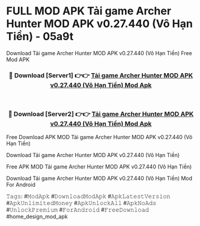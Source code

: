 # FULL MOD APK Tải game Archer Hunter MOD APK v0.27.440 (Vô Hạn Tiền) - 05a9t
Download Tải game Archer Hunter MOD APK v0.27.440 (Vô Hạn Tiền) Free Mod APK

<div align="center">
<h3>🔴 Download [Server1] 👉👉 <a href="https://apk-comot.site?title=Tải_game_Archer_Hunter_MOD_APK_v0.27.440_(Vô_Hạn_Tiền)">Tải game Archer Hunter MOD APK v0.27.440 (Vô Hạn Tiền) Mod Apk</a></h3><br>

<h3>🔴 Download [Server2] 👉👉 <a href="https://apk-comot.site?title=Tải_game_Archer_Hunter_MOD_APK_v0.27.440_(Vô_Hạn_Tiền)">Tải game Archer Hunter MOD APK v0.27.440 (Vô Hạn Tiền) Mod Apk</a></h3>
</div>


Free Download APK MOD Tải game Archer Hunter MOD APK v0.27.440 (Vô Hạn Tiền)

Download Tải game Archer Hunter MOD APK v0.27.440 (Vô Hạn Tiền) 

Free APK MOD Tải game Archer Hunter MOD APK v0.27.440 (Vô Hạn Tiền) 

Download Tải game Archer Hunter MOD APK v0.27.440 (Vô Hạn Tiền) Mod For Android

𝚃𝚊𝚐𝚜: #𝙼𝚘𝚍𝙰𝚙𝚔 #𝙳𝚘𝚠𝚗𝚕𝚘𝚊𝚍𝙼𝚘𝚍𝙰𝚙𝚔 #𝙰𝚙𝚔𝙻𝚊𝚝𝚎𝚜𝚝𝚅𝚎𝚛𝚜𝚒𝚘𝚗 #𝙰𝚙𝚔𝚄𝚗𝚕𝚒𝚖𝚒𝚝𝚎𝚍𝙼𝚘𝚗𝚎𝚢 #𝙰𝚙𝚔𝚄𝚗𝚕𝚘𝚌𝚔𝙰𝚕𝚕 #𝙰𝚙𝚔𝙽𝚘𝙰𝚍𝚜 #𝚄𝚗𝚕𝚘𝚌𝚔𝙿𝚛𝚎𝚖𝚒𝚞𝚖 #𝙵𝚘𝚛𝙰𝚗𝚍𝚛𝚘𝚒𝚍 #𝙵𝚛𝚎𝚎𝙳𝚘𝚠𝚗𝚕𝚘𝚊𝚍 #home_design_mod_apk